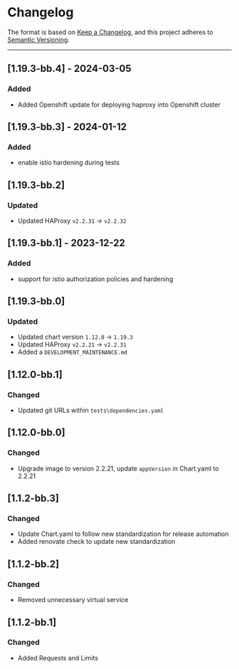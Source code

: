 # Changelog

The format is based on [Keep a Changelog](https://keepachangelog.com/en/1.0.0/), and this project adheres to [Semantic Versioning](https://semver.org/spec/v2.0.0.html).

---
## [1.19.3-bb.4] - 2024-03-05
### Added
- Added Openshift update for deploying haproxy into Openshift cluster

## [1.19.3-bb.3] - 2024-01-12
### Added
- enable istio hardening during tests

## [1.19.3-bb.2]
### Updated
- Updated HAProxy `v2.2.31` -> `v2.2.32`

## [1.19.3-bb.1] - 2023-12-22
### Added
- support for istio authorization policies and hardening

## [1.19.3-bb.0]
### Updated
- Updated chart version `1.12.0` -> `1.19.3`
- Updated HAProxy `v2.2.21` -> `v2.2.31`
- Added a `DEVELOPMENT_MAINTENANCE.md`

## [1.12.0-bb.1]
### Changed
- Updated git URLs within `tests\dependencies.yaml`

## [1.12.0-bb.0]
### Changed
- Upgrade image to version 2.2.21, update `appVersion` in Chart.yaml to 2.2.21

## [1.1.2-bb.3]
### Changed
- Update Chart.yaml to follow new standardization for release automation
- Added renovate check to update new standardization

## [1.1.2-bb.2]
### Changed
- Removed unnecessary virtual service

## [1.1.2-bb.1]
### Changed
- Added Requests and Limits
